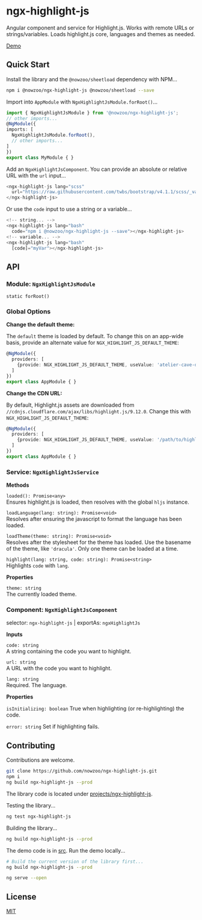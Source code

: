 
# ngx-highlight-js

Angular component and service for Highlight.js. Works with remote URLs or strings/variables. Loads highlight.js core, languages and themes as needed.

[Demo](https://nowzoo.github.io/ngx-highlight-js/)

## Quick Start
Install the library and the `@nowzoo/sheetload` dependency with NPM...


```bash
npm i @nowzoo/ngx-highlight-js @nowzoo/sheetload --save
```

Import into `AppModule` with `NgxHighlightJsModule.forRoot()`...</p>
```ts
import { NgxHighlightJsModule } from '@nowzoo/ngx-highlight-js';
// other imports...
@NgModule({
imports: [
  NgxHighlightJsModule.forRoot(),
  // other imports...
]
})
export class MyModule { }
```

Add an `NgxHighlightJsComponent`. You can provide an absolute or relative URL with the `url` input...

```ts
<ngx-highlight-js lang="scss"
  url="https://raw.githubusercontent.com/twbs/bootstrap/v4.1.1/scss/_variables.scss">
</ngx-highlight-js>
```
Or use the `code` input to use a string or a variable...

```ts
<!-- string... -->
<ngx-highlight-js lang="bash"
  code="npm i @nowzoo/ngx-highlight-js --save"></ngx-highlight-js>
<!-- variable... -->
<ngx-highlight-js lang="bash"
  [code]="myVar"></ngx-highlight-js>
```
## API

### Module: `NgxHighlightJsModule`  

`static forRoot()`

### Global Options

**Change the default theme:**

The `default` theme is loaded by default. To change this on an app-wide basis, provide an alternate value for `NGX_HIGHLIGHT_JS_DEFAULT_THEME`:

```ts
@NgModule({
  providers: [
    {provide: NGX_HIGHLIGHT_JS_DEFAULT_THEME, useValue: 'atelier-cave-dark'}
  ]
})
export class AppModule { }
```

**Change the CDN URL:**

By default, Highlight.js assets are downloaded from `//cdnjs.cloudflare.com/ajax/libs/highlight.js/9.12.0`. Change this with `NGX_HIGHLIGHT_JS_DEFAULT_THEME`:
```ts
@NgModule({
  providers: [
    {provide: NGX_HIGHLIGHT_JS_DEFAULT_THEME, useValue: '/path/to/highlight-js'}
  ]
})
export class AppModule { }
```


### Service: `NgxHighlightJsService`

**Methods**

`loaded(): Promise<any>`  
Ensures highlight.js is loaded, then resolves with the global `hljs` instance.

`loadLanguage(lang: string): Promise<void>`  
Resolves after ensuring the javascript to format the language has been loaded.

`loadTheme(theme: string): Promise<void>`  
Resolves after the stylesheet for the theme has loaded. Use the basename of the theme, like `'dracula'`. Only one theme can be loaded at a time.

`highlight(lang: string, code: string): Promise<string>`  
Highlights `code` with `lang`.


**Properties**

`theme: string`  
The currently loaded theme.

### Component: `NgxHighlightJsComponent`
selector: `ngx-highlight-js` | exportAs: `ngxHighlightJs`

**Inputs**

`code: string`  
A string containing the code you want to highlight.

`url: string`  
A URL with the code you want to highlight.

`lang: string`  
Required. The language.

**Properties**

`isInitializing: boolean`
True when highlighting (or re-highlighting) the code.

`error: string`
Set if highlighting fails.

## Contributing

Contributions are welcome.

```bash
git clone https://github.com/nowzoo/ngx-highlight-js.git
npm i
ng build ngx-highlight-js --prod
```

The library code is located under [projects/ngx-highlight-js](https://github.com/nowzoo/ngx-highlight-js/tree/master/projects/ngx-highlight-js).

Testing the library...

```bash
ng test ngx-highlight-js
```

Building the library...

```bash
ng build ngx-highlight-js --prod
```

The demo code is in [src](https://github.com/nowzoo/ngx-highlight-js/tree/master/src). Run the demo locally...

```bash
# Build the current version of the library first...
ng build ngx-highlight-js --prod

ng serve --open
```





## License
[MIT](https://github.com/nowzoo/ngx-highlight-js/blob/master/LICENSE)
